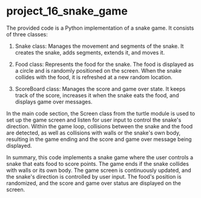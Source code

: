 # project_16_snake_game
The provided code is a Python implementation of a snake game. It consists of three classes:

1. Snake class: Manages the movement and segments of the snake. It creates the snake, adds segments, extends it, and moves it.

2. Food class: Represents the food for the snake. The food is displayed as a circle and is randomly positioned on the screen. When the snake collides with the food, it is refreshed at a new random location.

3. ScoreBoard class: Manages the score and game over state. It keeps track of the score, increases it when the snake eats the food, and displays game over messages.

In the main code section, the Screen class from the turtle module is used to set up the game screen and listen for user input to control the snake's direction. Within the game loop, collisions between the snake and the food are detected, as well as collisions with walls or the snake's own body, resulting in the game ending and the score and game over message being displayed.

In summary, this code implements a snake game where the user controls a snake that eats food to score points. The game ends if the snake collides with walls or its own body. The game screen is continuously updated, and the snake's direction is controlled by user input. The food's position is randomized, and the score and game over status are displayed on the screen.




